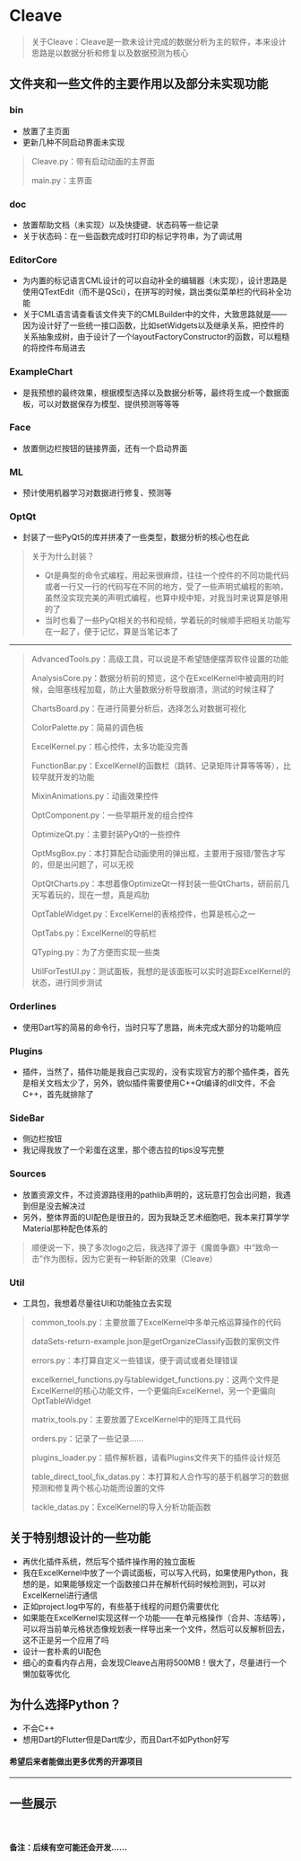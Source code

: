 # Cleave
> 关于Cleave：Cleave是一款未设计完成的数据分析为主的软件，本来设计思路是以数据分析和修复以及数据预测为核心

## 文件夹和一些文件的主要作用以及部分未实现功能

### bin
* 放置了主页面
* 更新几种不同启动界面未实现
> Cleave.py：带有启动动画的主界面  
> 
> main.py：主界面

### doc
* 放置帮助文档（未实现）以及快捷键、状态码等一些记录
* 关于状态码：在一些函数完成时打印的标记字符串，为了调试用

### EditorCore
* 为内置的标记语言CML设计的可以自动补全的编辑器（未实现），设计思路是使用QTextEdit（而不是QSci），在拼写的时候，跳出类似菜单栏的代码补全功能
* 关于CML语言请查看该文件夹下的CMLBuilder中的文件，大致思路就是——因为设计好了一些统一接口函数，比如setWidgets以及继承关系，把控件的关系抽象成树，由于设计了一个layoutFactoryConstructor的函数，可以粗糙的将控件布局进去

### ExampleChart
* 是我预想的最终效果，根据模型选择以及数据分析等，最终将生成一个数据面板，可以对数据保存为模型、提供预测等等等

### Face
* 放置侧边栏按钮的链接界面，还有一个启动界面

### ML
* 预计使用机器学习对数据进行修复、预测等

### OptQt
* 封装了一些PyQt5的库并拼凑了一些类型，数据分析的核心也在此
> 关于为什么封装？
> * Qt是典型的命令式编程，用起来很麻烦，往往一个控件的不同功能代码或者一行又一行的代码写在不同的地方，受了一些声明式编程的影响，虽然没实现完美的声明式编程，也算中规中矩，对我当时来说算是够用的了
> * 当时也看了一些PyQt相关的书和视频，学着玩的时候顺手把相关功能写在一起了，便于记忆，算是当笔记本了
---------------------------------------------------------------------------
> AdvancedTools.py：高级工具，可以说是不希望随便摆弄软件设置的功能  
> 
> AnalysisCore.py：数据分析前的预览，这个在ExcelKernel中被调用的时候，会阻塞线程加载，防止大量数据分析导致崩溃，测试的时候注释了
>
> ChartsBoard.py：在进行简要分析后，选择怎么对数据可视化  
> 
> ColorPalette.py：简易的调色板  
> 
> ExcelKernel.py：核心控件，太多功能没完善  
> 
> FunctionBar.py：ExcelKernel的函数栏（跳转、记录矩阵计算等等等），比较早就开发的功能  
> 
> MixinAnimations.py：动画效果控件  
> 
> OptComponent.py：一些早期开发的组合控件  
> 
> OptimizeQt.py：主要封装PyQt的一些控件  
> 
> OptMsgBox.py：本打算配合动画使用的弹出框，主要用于报错/警告才写的，但是出问题了，可以无视
> 
> OptQtCharts.py：本想着像OptimizeQt一样封装一些QtCharts，研前前几天写着玩的，现在一想，真是鸡肋
> 
> OptTableWidget.py：ExcelKernel的表格控件，也算是核心之一
> 
> OptTabs.py：ExcelKernel的导航栏
> 
> QTyping.py：为了方便而实现一些类
> 
> UtilForTestUI.py：测试面板，我想的是该面板可以实时追踪ExcelKernel的状态，进行同步测试

### Orderlines
* 使用Dart写的简易的命令行，当时只写了思路，尚未完成大部分的功能响应

### Plugins
* 插件，当然了，插件功能是我自己实现的，没有实现官方的那个插件类，首先是相关文档太少了，另外，貌似插件需要使用C++Qt编译的dll文件，不会C++，首先就排除了

### SideBar
* 侧边栏按钮
* 我记得我放了一个彩蛋在这里，那个德古拉的tips没写完整

### Sources
* 放置资源文件，不过资源路径用的pathlib声明的，这玩意打包会出问题，我遇到但是没去解决过
* 另外，整体界面的UI配色是很丑的，因为我缺乏艺术细胞吧，我本来打算学学Material那种配色体系的
> 顺便说一下，换了多次logo之后，我选择了源于《魔兽争霸》中“致命一击”作为图标，因为它更有一种斩断的效果（Cleave）

### Util
* 工具包，我想着尽量往UI和功能独立去实现
> common_tools.py：主要放置了ExcelKernel中多单元格运算操作的代码
> 
> dataSets-return-example.json是getOrganizeClassify函数的案例文件
>
> errors.py：本打算自定义一些错误，便于调试或者处理错误
> 
> excelkernel_functions.py与tablewidget_functions.py：这两个文件是ExcelKernel的核心功能文件，一个更偏向ExcelKernel，另一个更偏向OptTableWidget
> 
> matrix_tools.py：主要放置了ExcelKernel中的矩阵工具代码
> 
> orders.py：记录了一些记录……
> 
> plugins_loader.py：插件解析器，请看Plugins文件夹下的插件设计规范
> 
> table_direct_tool_fix_datas.py：本打算和人合作写的基于机器学习的数据预测和修复两个核心功能而设置的文件
> 
> tackle_datas.py：ExcelKernel的导入分析功能函数
>

## 关于特别想设计的一些功能
* 再优化插件系统，然后写个插件操作用的独立面板
* 我在ExcelKernel中放了一个调试面板，可以写入代码，如果使用Python，我想的是，如果能够规定一个函数接口并在解析代码时候检测到，可以对ExcelKernel进行通信
* 正如project.log中写的，有些基于线程的问题仍需要优化
* 如果能在ExcelKernel实现这样一个功能——在单元格操作（合并、冻结等），可以将当前单元格状态像规划表一样导出来一个文件，然后可以反解析回去，这不正是另一个应用了吗
* 设计一套朴素的UI配色
* 细心的查看内存占用，会发现Cleave占用将500MB！很大了，尽量进行一个懒加载等优化

## 为什么选择Python？
* 不会C++
* 想用Dart的Flutter但是Dart库少，而且Dart不如Python好写

#### 希望后来者能做出更多优秀的开源项目

----------------------------------------------------------------------
## 一些展示
<img src="some_ui/1.jpg" alt="">
<img src="some_ui/2.jpg" alt="">
<img src="some_ui/3.jpg" alt="">
<img src="some_ui/4.jpg" alt="">

#### 备注：后续有空可能还会开发……
